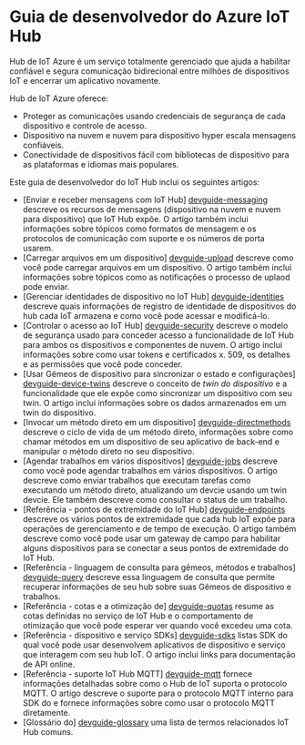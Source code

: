 <properties
 pageTitle="Tópicos da guia Desenvolvedor para IoT Hub | Microsoft Azure"
 description="Guia de desenvolvedor do IoT Hub Azure que inclui pontos de extremidade do IoT Hub, segurança, registro de identidade de dispositivo, gerenciamento de dispositivo e de mensagens"
 services="iot-hub"
 documentationCenter=".net"
 authors="dominicbetts"
 manager="timlt"
 editor=""/>

<tags
 ms.service="iot-hub"
 ms.devlang="multiple"
 ms.topic="article"
 ms.tgt_pltfrm="na"
 ms.workload="na"
 ms.date="09/30/2016" 
 ms.author="dobett"/>

# <a name="azure-iot-hub-developer-guide"></a>Guia de desenvolvedor do Azure IoT Hub

Hub de IoT Azure é um serviço totalmente gerenciado que ajuda a habilitar confiável e segura comunicação bidirecional entre milhões de dispositivos IoT e encerrar um aplicativo novamente.

Hub de IoT Azure oferece:

* Proteger as comunicações usando credenciais de segurança de cada dispositivo e controle de acesso.
* Dispositivo na nuvem e nuvem para dispositivo hyper escala mensagens confiáveis.
* Conectividade de dispositivos fácil com bibliotecas de dispositivo para as plataformas e idiomas mais populares.

Este guia de desenvolvedor do IoT Hub inclui os seguintes artigos:

- [Enviar e receber mensagens com IoT Hub] [ devguide-messaging] descreve os recursos de mensagens (dispositivo na nuvem e nuvem para dispositivo) que IoT Hub expõe. O artigo também inclui informações sobre tópicos como formatos de mensagem e os protocolos de comunicação com suporte e os números de porta usarem.
- [Carregar arquivos em um dispositivo] [ devguide-upload] descreve como você pode carregar arquivos em um dispositivo. O artigo também inclui informações sobre tópicos como as notificações o processo de uplaod pode enviar.
- [Gerenciar identidades de dispositivo no IoT Hub] [ devguide-identities] descreve quais informações de registro de identidade de dispositivos do hub cada IoT armazena e como você pode acessar e modificá-lo.
- [Controlar o acesso ao IoT Hub] [ devguide-security] descreve o modelo de segurança usado para conceder acesso a funcionalidade de IoT Hub para ambos os dispositivos e componentes de nuvem. O artigo inclui informações sobre como usar tokens e certificados x. 509, os detalhes e as permissões que você pode conceder.
- [Usar Gêmeos de dispositivo para sincronizar o estado e configurações] [ devguide-device-twins] descreve o conceito de *twin do dispositivo* e a funcionalidade que ele expõe como sincronizar um dispositivo com seu twin. O artigo inclui informações sobre os dados armazenados em um twin do dispositivo.
- [Invocar um método direto em um dispositivo] [ devguide-directmethods] descreve o ciclo de vida de um método direto, informações sobre como chamar métodos em um dispositivo de seu aplicativo de back-end e manipular o método direto no seu dispositivo.
- [Agendar trabalhos em vários dispositivos] [ devguide-jobs] descreve como você pode agendar trabalhos em vários dispositivos. O artigo descreve como enviar trabalhos que executam tarefas como executando um método direto, atualizando um devcie usando um twin devcie. Ele também descreve como consultar o status de um trabalho.
- [Referência - pontos de extremidade do IoT Hub] [ devguide-endpoints] descreve os vários pontos de extremidade que cada hub IoT expõe para operações de gerenciamento e de tempo de execução. O artigo também descreve como você pode usar um gateway de campo para habilitar alguns dispositivos para se conectar a seus pontos de extremidade do IoT Hub.
- [Referência - linguagem de consulta para gêmeos, métodos e trabalhos] [ devguide-query] descreve essa linguagem de consulta que permite recuperar informações de seu hub sobre suas Gêmeos de dispositivo e trabalhos.
- [Referência - cotas e a otimização de] [ devguide-quotas] resume as cotas definidas no serviço de IoT Hub e o comportamento de otimização que você pode esperar ver quando você excedeu uma cota.
- [Referência - dispositivo e serviço SDKs] [ devguide-sdks] listas SDK do qual você pode usar desenvolvem aplicativos de dispositivo e serviço que interagem com seu hub IoT. O artigo inclui links para documentação de API online.
- [Referência - suporte IoT Hub MQTT] [ devguide-mqtt] fornece informações detalhadas sobre como o Hub de IoT suporta o protocolo MQTT. O artigo descreve o suporte para o protocolo MQTT interno para SDK do e fornece informações sobre como usar o protocolo MQTT diretamente.
- [Glossário do] [ devguide-glossary] uma lista de termos relacionados IoT Hub comuns.



[devguide-messaging]: iot-hub-devguide-messaging.md
[devguide-upload]: iot-hub-devguide-file-upload.md
[devguide-identities]: iot-hub-devguide-identity-registry.md
[devguide-security]: iot-hub-devguide-security.md
[devguide-device-twins]: iot-hub-devguide-device-twins.md
[devguide-directmethods]: iot-hub-devguide-direct-methods.md
[devguide-jobs]: iot-hub-devguide-jobs.md
[devguide-endpoints]: iot-hub-devguide-endpoints.md
[devguide-quotas]: iot-hub-devguide-quotas-throttling.md
[devguide-query]: iot-hub-devguide-query-language.md
[devguide-sdks]: iot-hub-devguide-sdks.md
[devguide-mqtt]: iot-hub-mqtt-support.md
[devguide-glossary]: iot-hub-devguide-glossary.md

